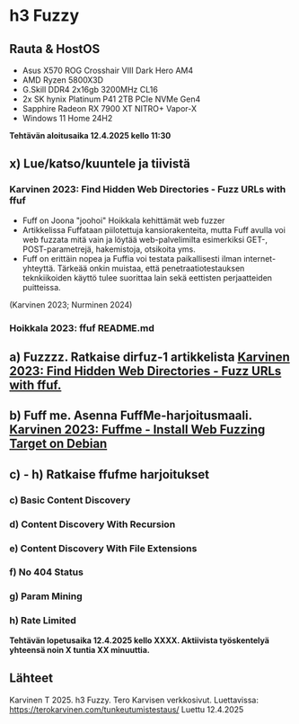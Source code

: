 # h3 Fuzzy

## Rauta & HostOS

- Asus X570 ROG Crosshair VIII Dark Hero AM4
- AMD Ryzen 5800X3D
- G.Skill DDR4 2x16gb 3200MHz CL16
- 2x SK hynix Platinum P41 2TB PCIe NVMe Gen4
- Sapphire Radeon RX 7900 XT NITRO+ Vapor-X
- Windows 11 Home 24H2

**Tehtävän aloitusaika 12.4.2025 kello 11:30**

## x) Lue/katso/kuuntele ja tiivistä

### Karvinen 2023: Find Hidden Web Directories - Fuzz URLs with ffuf
- Fuff on Joona "joohoi" Hoikkala kehittämät web fuzzer
- Artikkelissa Fuffataan piilotettuja kansiorakenteita, mutta Fuff avulla voi web fuzzata mitä vain ja löytää web-palvelimilta esimerkiksi GET-, POST-parametrejä, hakemistoja, otsikoita yms.
- Fuff on erittäin nopea ja Fuffia voi testata paikallisesti ilman internet-yhteyttä. Tärkeää onkin muistaa, että penetraatiotestauksen teknkiikoiden käyttö tulee suorittaa lain sekä eettisten perjaatteiden puitteissa.

(Karvinen 2023; Nurminen 2024)
### Hoikkala 2023: ffuf README.md

## a) Fuzzzz. Ratkaise dirfuz-1 artikkelista [Karvinen 2023: Find Hidden Web Directories - Fuzz URLs with ffuf.](https://terokarvinen.com/2023/fuzz-urls-find-hidden-directories/)

## b) Fuff me. Asenna FuffMe-harjoitusmaali. [Karvinen 2023: Fuffme - Install Web Fuzzing Target on Debian](https://terokarvinen.com/2023/fuffme-web-fuzzing-target-debian)

## c) - h) Ratkaise ffufme harjoitukset 

### c) Basic Content Discovery

### d) Content Discovery With Recursion

### e) Content Discovery With File Extensions

### f) No 404 Status

### g) Param Mining

### h) Rate Limited

**Tehtävän lopetusaika 12.4.2025 kello XXXX. Aktiivista työskentelyä yhteensä noin X tuntia XX minuuttia.**

## Lähteet
Karvinen T 2025. h3 Fuzzy. Tero Karvisen verkkosivut. Luettavissa: https://terokarvinen.com/tunkeutumistestaus/ Luettu 12.4.2025


